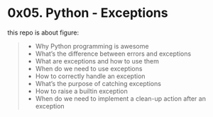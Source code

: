 # 0x05. Python - Exceptions

this repo is about figure:

>- Why Python programming is awesome
>- What’s the difference between errors and exceptions
>- What are exceptions and how to use them
>- When do we need to use exceptions
>- How to correctly handle an exception
>- What’s the purpose of catching exceptions
>- How to raise a builtin exception
>- When do we need to implement a clean-up action after an exception
